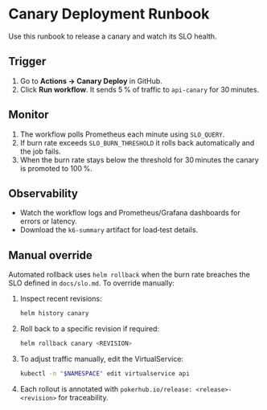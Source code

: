 # Canary Deployment Runbook

Use this runbook to release a canary and watch its SLO health.

## Trigger

1. Go to **Actions → Canary Deploy** in GitHub.
2. Click **Run workflow**. It sends 5 % of traffic to `api-canary` for 30 minutes.

## Monitor

1. The workflow polls Prometheus each minute using `SLO_QUERY`.
2. If burn rate exceeds `SLO_BURN_THRESHOLD` it rolls back automatically and the job fails.
3. When the burn rate stays below the threshold for 30 minutes the canary is promoted to 100 %.

## Observability

- Watch the workflow logs and Prometheus/Grafana dashboards for errors or latency.
- Download the `k6-summary` artifact for load‑test details.

## Manual override

Automated rollback uses `helm rollback` when the burn rate breaches the SLO defined in `docs/slo.md`. To override manually:

1. Inspect recent revisions:
   ```bash
   helm history canary
   ```
2. Roll back to a specific revision if required:
   ```bash
   helm rollback canary <REVISION>
   ```
3. To adjust traffic manually, edit the VirtualService:
   ```bash
   kubectl -n "$NAMESPACE" edit virtualservice api
   ```
4. Each rollout is annotated with `pokerhub.io/release: <release>-<revision>` for traceability.
